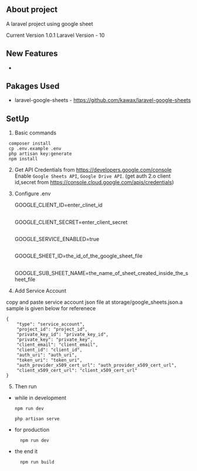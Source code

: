 ## About project

A laravel project using google sheet 

Current Version 1.0.1
Laravel Version - 10

## New Features

-
 ## Pakages Used

 - laravel-google-sheets - https://github.com/kawax/laravel-google-sheets
 

## SetUp

1. Basic commands

```
 composer install
 cp .env.example .env
 php artisan key:generate
 npm install

```

2. Get API Credentials from https://developers.google.com/console  
Enable `Google Sheets API`, `Google Drive API`. 
(get auth 2.o client id,secret from 
https://console.cloud.google.com/apis/credentials)

3. Configure .env

    GOOGLE_CLIENT_ID=enter_clinet_id
    ## 
    GOOGLE_CLIENT_SECRET=enter_client_secret
    ##
    GOOGLE_SERVICE_ENABLED=true
    ##
    GOOGLE_SHEET_ID=the_id_of_the_google_sheet_file
    ##
    GOOGLE_SUB_SHEET_NAME=the_name_of_sheet_created_inside_the_sheet_file

4. Add Service Account

copy and paste service account json file at storage/google_sheets.json.a sample is given below for referenece

    {
        "type": "service_account",
        "project_id": "project_id",
        "private_key_id": "private_key_id",
        "private_key": "private_key",
        "client_email": "client_email",
        "client_id": "client_id",
        "auth_uri": "auth_uri",
        "token_uri": "token_uri",
        "auth_provider_x509_cert_url": "auth_provider_x509_cert_url",
        "client_x509_cert_url": "client_x509_cert_url"
    }

5. Then run

- while in development

    ```
    npm run dev 

    php artisan serve

    ```

- for production

        npm run dev 

- the end it 

        npm run build 

    

    




